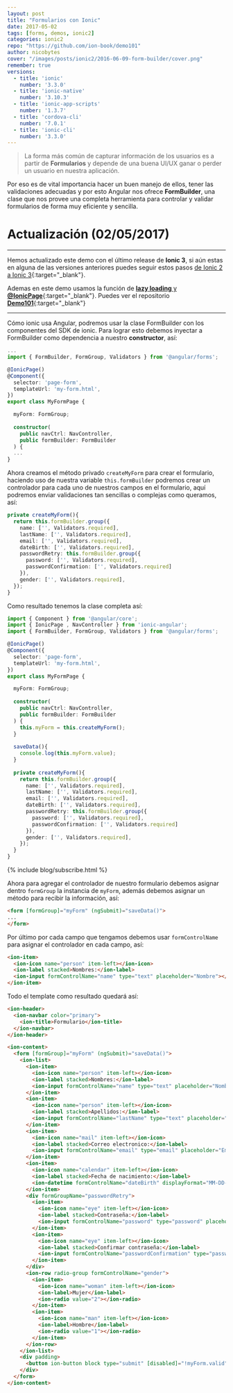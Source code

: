 ```yaml
---
layout: post
title: "Formularios con Ionic"
date: 2017-05-02
tags: [forms, demos, ionic2]
categories: ionic2
repo: "https://github.com/ion-book/demo101"
author: nicobytes
cover: "/images/posts/ionic2/2016-06-09-form-builder/cover.png"
remember: true
versions:
  - title: 'ionic'
    number: '3.3.0'
  - title: 'ionic-native'
    number: '3.10.3'
  - title: 'ionic-app-scripts'
    number: '1.3.7'
  - title: 'cordova-cli'
    number: '7.0.1'
  - title: 'ionic-cli'
    number: '3.3.0'
---
```


> La forma más común de capturar información de los usuarios es a partir de **Formularios** y depende de una buena UI/UX ganar o perder un usuario en nuestra aplicación. 

<amp-img width="1366" height="779" layout="responsive" src="/images/posts/ionic2/2016-06-09-form-builder/cover.png" alt="Ionic Form Builder"></amp-img>

Por eso es de vital importancia hacer un buen manejo de ellos, tener las validaciones adecuadas y por esto Angular nos ofrece **FormBuilder**, una clase que nos provee una completa herramienta para controlar y validar formularios de forma muy eficiente y sencilla.

# Actualización (02/05/2017)
<hr/>

Hemos actualizado este demo con el último release de **Ionic 3**, si aún estas en alguna de las versiones anteriores puedes seguir estos pasos [de Ionic 2 a Ionic 3](https://www.ion-book.com/blog/tips/ionic-2-to-ionic3/){:target="_blank"}.

Ademas en este demo usamos la función de [**lazy loading** y **@IonicPage**](https://www.ion-book.com/blog/tips/ionic-page-and-lazy-loading/){:target="_blank"}. Puedes ver el repositorio [**Demo101**](https://github.com/ion-book/demo101){:target="_blank"}

<hr/>

Cómo ionic usa Angular, podremos usar la clase FormBuilder con los componentes del SDK de ionic. Para lograr esto debemos inyectar a FormBuilder como dependencia a nuestro **constructor**, así:

```ts
...
import { FormBuilder, FormGroup, Validators } from '@angular/forms';

@IonicPage()
@Component({
  selector: 'page-form',
  templateUrl: 'my-form.html',
})
export class MyFormPage {

  myForm: FormGroup;
  
  constructor(
    public navCtrl: NavController,
    public formBuilder: FormBuilder
  ) {
  ...
}
```

Ahora creamos el método privado `createMyForm` para crear el formulario, haciendo uso de nuestra variable `this.formBuilder` podremos crear un controlador para cada uno de nuestros campos en el formulario, aquí podremos enviar validaciones tan sencillas o complejas como queramos, así: 

```ts
private createMyForm(){
  return this.formBuilder.group({
    name: ['', Validators.required],
    lastName: ['', Validators.required],
    email: ['', Validators.required],
    dateBirth: ['', Validators.required],
    passwordRetry: this.formBuilder.group({
      password: ['', Validators.required],
      passwordConfirmation: ['', Validators.required]
    }),
    gender: ['', Validators.required],
  });
}
```

Como resultado tenemos la clase completa así:

```ts
import { Component } from '@angular/core';
import { IonicPage , NavController } from 'ionic-angular';
import { FormBuilder, FormGroup, Validators } from '@angular/forms';

@IonicPage()
@Component({
  selector: 'page-form',
  templateUrl: 'my-form.html',
})
export class MyFormPage {

  myForm: FormGroup;
  
  constructor(
    public navCtrl: NavController,
    public formBuilder: FormBuilder
  ) {
    this.myForm = this.createMyForm();
  }
  
  saveData(){
    console.log(this.myForm.value);
  }
  
  private createMyForm(){
    return this.formBuilder.group({
      name: ['', Validators.required],
      lastName: ['', Validators.required],
      email: ['', Validators.required],
      dateBirth: ['', Validators.required],
      passwordRetry: this.formBuilder.group({
        password: ['', Validators.required],
        passwordConfirmation: ['', Validators.required]
      }),
      gender: ['', Validators.required],
    });
  }
}
```

{% include blog/subscribe.html %}

Ahora para agregar el controlador de nuestro formulario debemos asignar dentro `formGroup` la instancia de `myForm`, además debemos asignar un método para recibir la información, así:

```html
<form [formGroup]="myForm" (ngSubmit)="saveData()">
...
</form>
```

Por último por cada campo que tengamos debemos usar `formControlName` para asignar el controlador en cada campo, así:

```html
<ion-item>
  <ion-icon name="person" item-left></ion-icon>
  <ion-label stacked>Nombres:</ion-label>
  <ion-input formControlName="name" type="text" placeholder="Nombre"></ion-input>
</ion-item>
```

Todo el template como resultado quedará así:

```html
<ion-header>
  <ion-navbar color="primary">
    <ion-title>Formulario</ion-title>
  </ion-navbar>
</ion-header>

<ion-content>
  <form [formGroup]="myForm" (ngSubmit)="saveData()">
    <ion-list>
      <ion-item>
        <ion-icon name="person" item-left></ion-icon>
        <ion-label stacked>Nombres:</ion-label>
        <ion-input formControlName="name" type="text" placeholder="Nombre"></ion-input>
      </ion-item>
      <ion-item>
        <ion-icon name="person" item-left></ion-icon>
        <ion-label stacked>Apellidos:</ion-label>
        <ion-input formControlName="lastName" type="text" placeholder="Apellidos"></ion-input>
      </ion-item>
      <ion-item>
        <ion-icon name="mail" item-left></ion-icon>
        <ion-label stacked>Correo electronico:</ion-label>
        <ion-input formControlName="email" type="email" placeholder="Email"></ion-input>
      </ion-item>
      <ion-item>
        <ion-icon name="calendar" item-left></ion-icon>
        <ion-label stacked>Fecha de nacimiento:</ion-label>
        <ion-datetime formControlName="dateBirth" displayFormat="MM-DD-YYYY" placeholder="MM-DD-YYY"></ion-datetime>
      </ion-item>
      <div formGroupName="passwordRetry">
        <ion-item>
          <ion-icon name="eye" item-left></ion-icon>
          <ion-label stacked>Contraseña:</ion-label>
          <ion-input formControlName="password" type="password" placeholder="Contraseña"></ion-input>
        </ion-item>
        <ion-item>
          <ion-icon name="eye" item-left></ion-icon>
          <ion-label stacked>Confirmar contraseña:</ion-label>
          <ion-input formControlName="passwordConfirmation" type="password" placeholder="Confirmar contraseña"></ion-input>
        </ion-item>
      </div>
      <ion-row radio-group formControlName="gender">
        <ion-item>
          <ion-icon name="woman" item-left></ion-icon>
          <ion-label>Mujer</ion-label>
          <ion-radio value="2"></ion-radio>
        </ion-item>
        <ion-item>
          <ion-icon name="man" item-left></ion-icon>
          <ion-label>Hombre</ion-label>
          <ion-radio value="1"></ion-radio>
        </ion-item>
      </ion-row>
    </ion-list>
    <div padding>
      <button ion-button block type="submit" [disabled]="!myForm.valid">Guardar</button>
    </div>
  </form>
</ion-content>
```